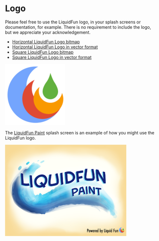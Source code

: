 # Logo

Please feel free to use the LiquidFun logo, in your splash screens or
documentation, for example. There is no requirement to include the logo,
but we appreciate your acknowledgement.

* [Horizontal LiquidFun Logo bitmap](liquidfun_logo_horizontal.png)
* [Horizontal LiquidFun Logo in vector format](liquidfun_logo_horizontal.psd)
* [Square LiquidFun Logo bitmap](liquidfun_logo_square.png)
* [Square LiquidFun Logo in vector format](liquidfun_logo_square.psd)

![LiquidFun Logo horizontal](liquidfun_logo_horizontal.png)

The [LiquidFun Paint](http:://google.github.io/LiquidFunPaint) splash screen
is an example of how you might use the LiquidFun logo.

![LiquidFun Logo on LiquidFun Paint Splash Screen](liquidfun_paint_splash_screen.png)

